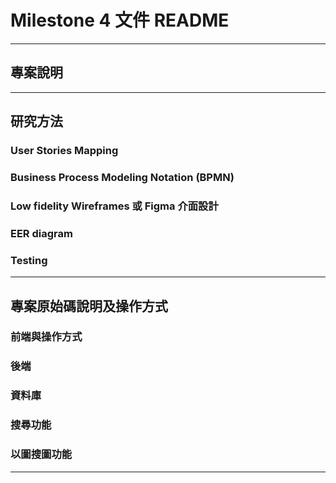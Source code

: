 # Milestone 4 文件 README



---

## 專案說明



---

## 研究方法
### User Stories Mapping

### Business Process Modeling Notation (BPMN)

### Low fidelity Wireframes 或 Figma 介面設計
### EER diagram
### Testing

---

## 專案原始碼說明及操作方式

### 前端與操作方式
### 後端
### 資料庫
### 搜尋功能
### 以圖搜圖功能
---
